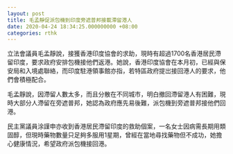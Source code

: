 ```yaml
---
layout: post
title: 毛孟靜促派包機到印度旁遮普邦接載滯留港人
date: 2020-04-24 18:34:25.000000000 +08:00
categories: rthk
---
```


立法會議員毛孟靜說，接獲香港印度協會的求助，現時有超過1700名香港居民滯留印度，要求政府安排包機接他們返港。她說，香港印度協會在本月初，已經與保安局和入境處聯絡，而印度駐港領事館亦指，若特區政府提岀接回港人的要求，他們會積極配合。

毛孟靜說，因滯留人數太多，而且分散在不同城市，明白撤回滯留港人有困難，現時大部分人滯留在旁遮普邦，她認為政府應先易後難，派包機到旁遮普邦接他們回港。

民主黨議員涂謹申亦收到香港居民滯留印度的救助個案，一名女士因病需長期用類固醇，但現時藥物數量只足夠多服用1星期，曾經在當地尋找藥物但不成功，她擔心健康情況，希望政府派包機接回港。
